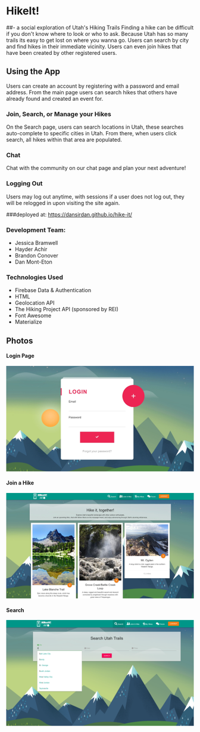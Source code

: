 # HikeIt! 
##- a social exploration of Utah's Hiking Trails
Finding a hike can be difficult if you don't know where to look or who to ask. Because Utah has so many trails its easy to get lost on where you wanna go. Users can search by city and find hikes in their immediate vicinity. Users can even join hikes that have been created by other registered users.

## Using the App
Users can create an account by registering with a password and email address. From the main page users can search hikes that others have already found and created an event for. 

### Join, Search, or Manage your Hikes
On the Search page, users can search locations in Utah, these searches auto-complete to specific cities in Utah. From there, when users click search, all hikes within that area are populated.

### Chat
Chat with the community on our chat page and plan your next adventure!

### Logging Out
Users may log out anytime, with sessions if a user does not log out, they will be relogged in upon visiting the site again.

###deployed at:
https://dansirdan.github.io/hike-it/

### Development Team:

- Jessica Bramwell
- Hayder Achir
- Brandon Conover
- Dan Mont-Eton

### Technologies Used
- Firebase Data & Authentication
- HTML
- Geolocation API
- The Hiking Project API (sponsored by REI)
- Font Awesome
- Materialize

## Photos

#### Login Page
<img src="./assets/images/login.JPG" alt="login">

#### Join a Hike
<img src="./assets/images/join.JPG" alt="join">

#### Search
<img src="./assets/images/search.png" alt="search">
